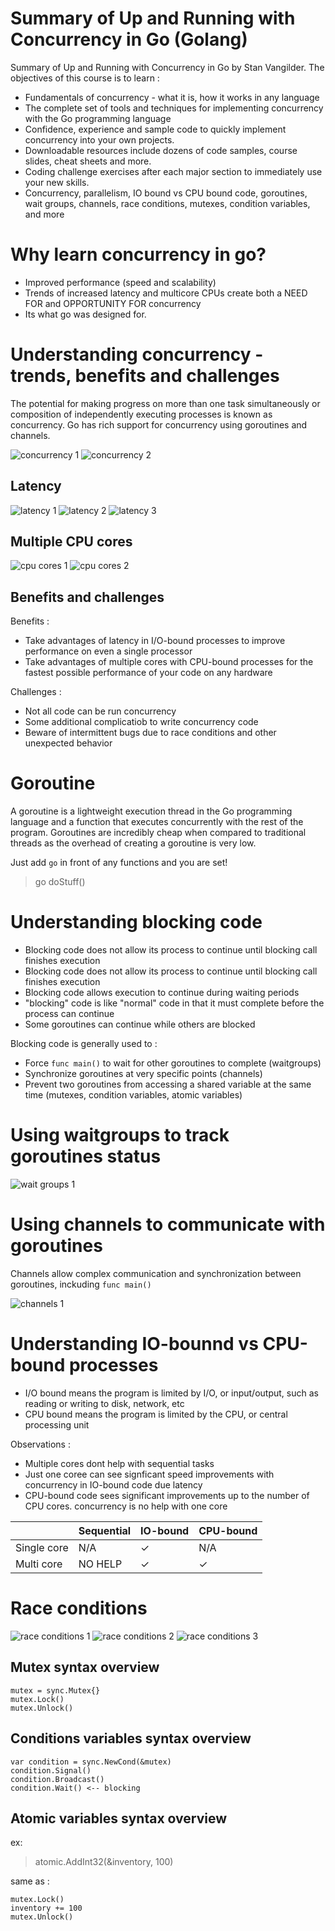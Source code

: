 # Summary of Up and Running with Concurrency in Go (Golang)
Summary of Up and Running with Concurrency in Go by Stan Vangilder. The objectives of this course is to learn :
- Fundamentals of concurrency - what it is, how it works in any language
- The complete set of tools and techniques for implementing concurrency with the Go programming language
- Confidence, experience and sample code to quickly implement concurrency into your own projects.
- Downloadable resources include dozens of code samples, course slides, cheat sheets and more.
- Coding challenge exercises after each major section to immediately use your new skills.
- Concurrency, parallelism, IO bound vs CPU bound code, goroutines, wait groups, channels, race conditions, mutexes, condition variables, and more

# Why learn concurrency in go?
- Improved performance (speed and scalability)
- Trends of increased latency and multicore CPUs create both a NEED FOR and OPPORTUNITY FOR concurrency
- Its what go was designed for.

# Understanding concurrency - trends, benefits and challenges
The potential for making progress on more than one task simultaneously or composition of independently executing processes is known as concurrency. Go has rich support for concurrency using goroutines and channels.

![concurrency 1](img-1.png)
![concurrency 2](img-2.png)

## Latency
![latency 1](img-3.png)
![latency 2](img-4.png)
![latency 3](img-5.png)

## Multiple CPU cores
![cpu cores 1](img-6.png)
![cpu cores 2](img-7.png)

## Benefits and challenges
Benefits :
- Take advantages of latency in I/O-bound processes to improve performance on even a single processor
- Take advantages of multiple cores with CPU-bound processes for the fastest possible performance of your code on any hardware

Challenges :
- Not all code can be run concurrency
- Some additional complicatiob to write concurrency code
- Beware of intermittent bugs due to race conditions and other unexpected behavior

# Goroutine
A goroutine is a lightweight execution thread in the Go programming language and a function that executes concurrently with the rest of the program. Goroutines are incredibly cheap when compared to traditional threads as the overhead of creating a goroutine is very low.

Just add `go` in front of any functions and you are set!
> go doStuff()

# Understanding blocking code
- Blocking code does not allow its process to continue until blocking call finishes execution
- Blocking code does not allow its process to continue until blocking call finishes execution
- Blocking code allows execution to continue during waiting periods
- "blocking" code is like "normal" code in that it must complete before the process can continue
- Some goroutines can continue while others are blocked

Blocking code is generally used to :
- Force `func main()` to wait for other goroutines to complete (waitgroups)
- Synchronize goroutines at very specific points (channels)
- Prevent two goroutines from accessing a shared variable at the same time (mutexes, condition variables, atomic variables)

# Using waitgroups to track goroutines status
![wait groups 1](img-8.png)

# Using channels to communicate with goroutines
Channels allow complex communication and synchronization between goroutines, inckuding `func main()`

![channels 1](img-9.png)

# Understanding IO-bounnd vs CPU-bound processes
- I/O bound means the program is limited by I/O, or input/output, such as reading or writing to disk, network, etc
- CPU bound means the program is limited by the CPU, or central processing unit

Observations :
- Multiple cores dont help with sequential tasks
- Just one coree can see signficant speed improvements with concurrency in IO-bound code due latency
- CPU-bound code sees significant improvements up to the number of CPU cores. concurrency is no help with one core

|  | Sequential | IO-bound | CPU-bound |
| ------------- | ------------- | ------------- | ------------- |
| Single core | N/A | ✓ | N/A |
| Multi core | NO HELP | ✓ | ✓ |

# Race conditions
![race conditions 1](img-10.png)
![race conditions 2](img-11.png)
![race conditions 3](img-12.png)

## Mutex syntax overview
```
mutex = sync.Mutex{}
mutex.Lock()
mutex.Unlock()
```

## Conditions variables syntax overview
```
var condition = sync.NewCond(&mutex)
condition.Signal()
condition.Broadcast()
condition.Wait() <-- blocking
```

## Atomic variables syntax overview
ex: 
> atomic.AddInt32(&inventory, 100)

same as :
```
mutex.Lock()
inventory += 100
mutex.Unlock()
```
